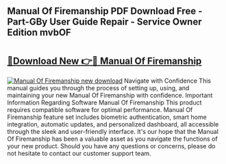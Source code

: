 ## Manual Of Firemanship PDF Download Free - Part-GBy User Guide Repair - Service Owner Edition mvbOF

# <h2><a href="http://cf18572.oget.top/?id=Manual+Of+Firemanship">🔗Download New 👉🔴 Manual Of Firemanship</a></h2>

[![Manual Of Firemanship new download](https://i.imgur.com/5g1atiW.png)](http://cf18572.oget.top/?id=Manual+Of+Firemanship)
Navigate with Confidence This manual guides you through the process of setting up, using, and maintaining your new Manual Of Firemanship with confidence. Important Information Regarding Software Manual Of Firemanship This product requires compatible software for optimal performance. Manual Of Firemanship feature set includes biometric authentication, smart home integration, automatic updates, and personalized dashboard, all accessible through the sleek and user-friendly interface. It's our hope that the Manual Of Firemanship has been a valuable asset as you navigate the functions of your new product. Should you have any questions or concerns, please do not hesitate to contact our customer support team.
